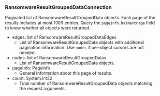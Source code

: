 ### RansomwareResultGroupedDataConnection
Paginated list of RansomwareResultGroupedData objects. Each page of the results includes at most 1000 entries. Query the `pageInfo.hasNextPage` field to know whether all objects were returned.

- edges: list of RansomwareResultGroupedDataEdges
  - List of RansomwareResultGroupedData objects with additional pagination information. Use `nodes` if per-object cursors are not needed.
- nodes: list of RansomwareResultGroupedDatas
  - List of RansomwareResultGroupedData objects.
- pageInfo: PageInfo
  - General information about this page of results.
- count: System.Int32
  - Total number of RansomwareResultGroupedData objects matching the request arguments.
